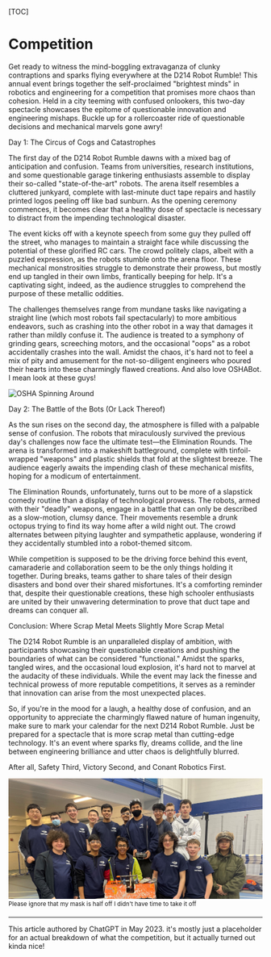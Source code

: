 [TOC]

# Competition

Get ready to witness the mind-boggling extravaganza of clunky contraptions and sparks flying everywhere at the D214 Robot Rumble! This annual event brings together the self-proclaimed "brightest minds" in robotics and engineering for a competition that promises more chaos than cohesion. Held in a city teeming with confused onlookers, this two-day spectacle showcases the epitome of questionable innovation and engineering mishaps. Buckle up for a rollercoaster ride of questionable decisions and mechanical marvels gone awry!

Day 1: The Circus of Cogs and Catastrophes

The first day of the D214 Robot Rumble dawns with a mixed bag of anticipation and confusion. Teams from universities, research institutions, and some questionable garage tinkering enthusiasts assemble to display their so-called "state-of-the-art" robots. The arena itself resembles a cluttered junkyard, complete with last-minute duct tape repairs and hastily printed logos peeling off like bad sunburn. As the opening ceremony commences, it becomes clear that a healthy dose of spectacle is necessary to distract from the impending technological disaster.

The event kicks off with a keynote speech from some guy they pulled off the street, who manages to maintain a straight face while discussing the potential of these glorified RC cars. The crowd politely claps, albeit with a puzzled expression, as the robots stumble onto the arena floor. These mechanical monstrosities struggle to demonstrate their prowess, but mostly end up tangled in their own limbs, frantically beeping for help. It's a captivating sight, indeed, as the audience struggles to comprehend the purpose of these metallic oddities.

The challenges themselves range from mundane tasks like navigating a straight line (which most robots fail spectacularly) to more ambitious endeavors, such as crashing into the other robot in a way that damages it rather than mildly confuse it. The audience is treated to a symphony of grinding gears, screeching motors, and the occasional "oops" as a robot accidentally crashes into the wall. Amidst the chaos, it's hard not to feel a mix of pity and amusement for the not-so-diligent engineers who poured their hearts into these charmingly flawed creations. And also love OSHABot. I mean look at these guys!

![OSHA Spinning Around](img/OSHA.gif)

Day 2: The Battle of the Bots (Or Lack Thereof)

As the sun rises on the second day, the atmosphere is filled with a palpable sense of confusion. The robots that miraculously survived the previous day's challenges now face the ultimate test—the Elimination Rounds. The arena is transformed into a makeshift battleground, complete with tinfoil-wrapped "weapons" and plastic shields that fold at the slightest breeze. The audience eagerly awaits the impending clash of these mechanical misfits, hoping for a modicum of entertainment.

The Elimination Rounds, unfortunately, turns out to be more of a slapstick comedy routine than a display of technological prowess. The robots, armed with their "deadly" weapons, engage in a battle that can only be described as a slow-motion, clumsy dance. Their movements resemble a drunk octopus trying to find its way home after a wild night out. The crowd alternates between pitying laughter and sympathetic applause, wondering if they accidentally stumbled into a robot-themed sitcom.

While competition is supposed to be the driving force behind this event, camaraderie and collaboration seem to be the only things holding it together. During breaks, teams gather to share tales of their design disasters and bond over their shared misfortunes. It's a comforting reminder that, despite their questionable creations, these high schooler enthusiasts are united by their unwavering determination to prove that duct tape and dreams can conquer all.

Conclusion: Where Scrap Metal Meets Slightly More Scrap Metal

The D214 Robot Rumble is an unparalleled display of ambition, with participants showcasing their questionable creations and pushing the boundaries of what can be considered "functional." Amidst the sparks, tangled wires, and the occasional loud explosion, it's hard not to marvel at the audacity of these individuals. While the event may lack the finesse and technical prowess of more reputable competitions, it serves as a reminder that innovation can arise from the most unexpected places.

So, if you're in the mood for a laugh, a healthy dose of confusion, and an opportunity to appreciate the charmingly flawed nature of human ingenuity, make sure to mark your calendar for the next D214 Robot Rumble. Just be prepared for a spectacle that is more scrap metal than cutting-edge technology. It's an event where sparks fly, dreams collide, and the line between engineering brilliance and utter chaos is delightfully blurred.

After all, Safety Third, Victory Second, and Conant Robotics First.

![Group Photo of the Robotics Club](img/ConantRobotics.jpg)
<sup>Please ignore that my mask is half off I didn't have time to take it off</sup>

---
This article authored by ChatGPT in May 2023. it's mostly just a placeholder for an actual breakdown of what the competition, but it actually turned out kinda nice!